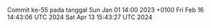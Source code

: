 Commit ke-55 pada tanggal Sun Jan 01 14:00 2023 +0100
Fri Feb 16 14:43:06 UTC 2024
Sat Apr 13 15:43:27 UTC 2024
